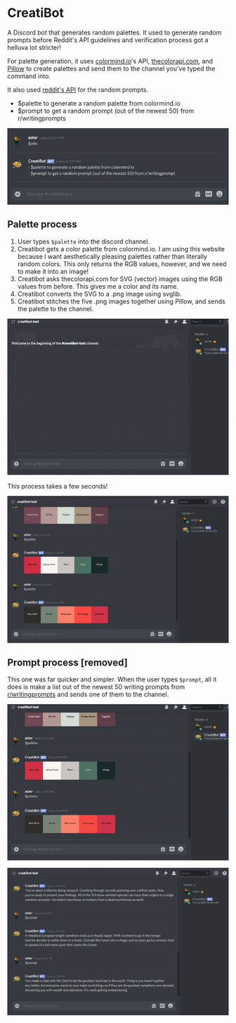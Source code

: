 # CreatiBot
A Discord bot that generates random palettes. It used to generate random prompts before Reddit's API guidelines and verification process got a helluva lot stricter!

For palette generation, it uses [colormind.io](http://colormind.io/api/)'s API, [thecolorapi.com](https://www.thecolorapi.com/), and [Pillow](https://python-pillow.org/) to create palettes and send them to the channel you've typed the command into.

It also used [reddit's API](https://www.reddit.com/dev/api) for the random prompts.

* $palette to generate a random palette from colormind.io
* $prompt to get a random prompt (out of the newest 50) from r/writingprompts

![](https://github.com/pieartsy/CreatiBot/blob/master/info.png)

## Palette process
1. User types `$palette` into the discord channel.
2. Creatibot gets a color palette from colormind.io. I am using this website because I want aesthetically pleasing palettes rather than literally random colors. This only returns the RGB values, however, and we need to make it into an image!
3. Creatibot asks thecolorapi.com for SVG (vector) images using the RGB values from before. This gives me a color and its name.
4. Creatibot converts the SVG to a .png image using svglib.
5. Creatibot stitches the five .png images together using Pillow, and sends the palette to the channel.

![](https://github.com/pieartsy/CreatiBot/blob/master/palette.gif)

This process takes a few seconds!

![](https://github.com/pieartsy/CreatiBot/blob/master/palettes.png)

## Prompt process \[removed\]
This one was far quicker and simpler. When the user types `$prompt`, all it does is make a list out of the newest 50 writing prompts from [r/writingprompts](https://www.reddit.com/r/WritingPrompts/) and sends one of them to the channel.

![](https://github.com/pieartsy/CreatiBot/blob/master/prompt.gif)

![](https://github.com/pieartsy/CreatiBot/blob/master/prompts.png)
